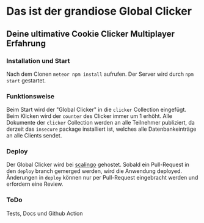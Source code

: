 # Das ist der grandiose Global Clicker

## Deine ultimative Cookie Clicker Multiplayer Erfahrung

### Installation und Start

Nach dem Clonen `meteor npm install` aufrufen. Der Server wird durch `npm start` gestartet.

### Funktionsweise

Beim Start wird der "Global Clicker" in die `clicker` Collection eingefügt. Beim Klicken wird der `counter` des Clicker immer um 1 erhöht.
Alle Dokumente der `clicker` Collection werden an alle Teilnehmer publiziert, da derzeit das `insecure` package installiert ist, welches alle
Datenbankeinträge an alle Clients sendet.

### Deploy

Der Global Clicker wird bei [scalingo](https://www.scalingo.com) gehostet. Sobald ein Pull-Request in den `deploy` branch gemerged werden, wird die Anwendung deployed. Änderungen in `deploy` können nur per Pull-Request eingebracht werden und erfordern eine Review.

### ToDo

Tests, Docs und Github Action